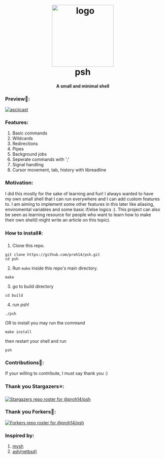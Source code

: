 <h1 align="center">
  <br>
  <img src="https://i.imgur.com/TYSSLwo.png" alt="logo" width="200">
  <br>
  psh
  <br>
</h1>
<h4 align="center">A small and minimal shell</h4>

### Preview🙈:
[![asciicast](https://asciinema.org/a/ojkpeKFyhRJgohB4LNHK3sJ4w.svg)](https://asciinema.org/a/ojkpeKFyhRJgohB4LNHK3sJ4w)

### Features:
1. Basic commands
2. Wildcards
3. Redirections
4. Pipes
5. Background jobs
6. Seperate commands with ';'
7. Signal handling
8. Cursor movement, tab, history with libreadline

### Motivation:
I did this mostly for the sake of learning and fun! I always wanted to have my own small shell that I can run everywhere and I can add custom features to.
I am aiming to implement some other features in this later like aliasing, enviromental variables and some basic if/else logics :). This project can also be seen as learning resource for people who want to learn how to make their own shell(I might write an article on this topic).



### How to install⬇️:
1. Clone this repo.
```shell
git clone https://github.com/proh14/psh.git
cd psh
```
2. Run `make` inside this repo's main directory.
```shell
make
```

3. go to build directory
```shell
cd build
```
4. run psh!
```shell
./psh
```

OR to install you may run the command
```shell
make install
```
then restart your shell and run
```shell
psh
```

### Contributions💖:
If your willing to contribute, I must say thank you :)

### Thank you Stargazers⭐:
[![Stargazers repo roster for @proh14/psh](http://reporoster.com/stars/proh14/psh)](https://github.com/proh14/psh/stargazers)

### Thank you Forkers🍴:
[![Forkers repo roster for @proh14/psh](http://reporoster.com/forks/proh14/psh)](https://github.com/proh14/psh/network/members)

### Inspired by:
1. [mysh](https://github.com/Swoorup/mysh)
2. [ash(netbsd)](https://github.com/NetBSD/src/tree/trunk/bin/sh)


